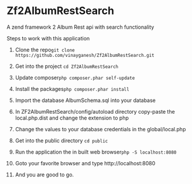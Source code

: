 Zf2AlbumRestSearch
================

A zend framework 2 Album Rest api with search functionality

Steps to work with this application

1. Clone the repo```git clone https://github.com/vinayganesh/Zf2AlbumRestSearch.git```

2. Get into the project ```cd Zf2AlbumRestSearch```

3. Update composer```php composer.phar self-update```

4. Install the packages```php composer.phar install```

5. Import the database AlbumSchema.sql into your database

6. In ZF2AlbumRestSearch/config/autoload directory copy-paste the local.php.dist and change the extension to php

7. Change the values to your database credentials in the global/local.php

8. Get into the public directory ```cd public```

9. Run the application the in built web browser```php -S localhost:8080```

10. Goto your favorite browser and type http://localhost:8080

11. And you are good to go. 
